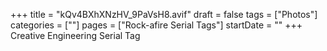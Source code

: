 +++
title = "kQv4BXhXNzHV_9PaVsH8.avif"
draft = false
tags = ["Photos"]
categories = [""]
pages = ["Rock-afire Serial Tags"]
startDate = ""
+++
Creative Engineering Serial Tag
